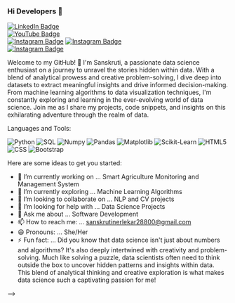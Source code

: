 ### Hi Developers 👋

[![LinkedIn Badge](https://img.shields.io/badge/-LinkedIn_Profile_Link-blue?style=flat-square&logo=LinkedIn&logoColor=white)](https://www.linkedin.com/in/sanskruti-n-0b866733b/)  
[![YouTube Badge](https://img.shields.io/badge/-YouTube_Channel_Link-red?style=flat-square&logo=YouTube&logoColor=white)](https://www.youtube.com/@SanskrutiN)  
[![Instagram Badge](https://img.shields.io/badge/-Instagram_Profile_Link-purple?style=flat-square&logo=Instagram&logoColor=white)](https://www.instagram.com/your_instagram_handle/)
[![Instagram Badge](https://img.shields.io/badge/-Instagram_Profile_Link-e4405f?style=flat-square&logo=Instagram&logoColor=white)](https://www.instagram.com/your_instagram_handle/)  
[![Instagram Badge](https://img.shields.io/badge/-Instagram_Profile_Link-c13584?style=flat-square&logo=Instagram&logoColor=white)](https://www.instagram.com/your_instagram_handle/)






Welcome to my GitHub! 👋 I'm Sanskruti, a passionate data science enthusiast on a journey to unravel the stories hidden within data. 
With a blend of analytical prowess and creative problem-solving, I dive deep into datasets to extract meaningful insights and drive informed decision-making. 
From machine learning algorithms to data visualization techniques, I'm constantly exploring and learning in the ever-evolving world of data science. 
Join me as I share my projects, code snippets, and insights on this exhilarating adventure through the realm of data.


Languages and Tools: 

<img alt="Python" src="https://img.shields.io/badge/python%20-%23306998.svg?style=flat-square&logo=python&logoColor=white"/> <img alt="SQL" src="https://img.shields.io/badge/sql%20-%23F8971D.svg?style=flat-square&logo=sql&logoColor=white"/> <img alt="Numpy" src="https://img.shields.io/badge/numpy%20-%23013243.svg?style=flat-square&logo=numpy&logoColor=white"/> <img alt="Pandas" src="https://img.shields.io/badge/pandas%20-%23150458.svg?style=flat-square&logo=pandas&logoColor=white"/> <img alt="Matplotlib" src="https://img.shields.io/badge/matplotlib%20-%2311557C.svg?style=flat-square&logo=matplotlib&logoColor=white"/> <img alt="Scikit-Learn" src="https://img.shields.io/badge/scikitlearn%20-%23F7931E.svg?style=flat-square&logo=scikitlearn&logoColor=white"/> <img alt="HTML5" src="https://img.shields.io/badge/html%20-%23E34F26.svg?style=flat-square&logo=html&logoColor=white"/> <img alt="CSS" src="https://img.shields.io/badge/css%20-%23264DE4.svg?style=flat-square&logo=css&logoColor=white"/> <img alt="Bootstrap" src="https://img.shields.io/badge/bootstrap%20-%23563D7C.svg?style=flat-square&logo=bootstrap&logoColor=white"/>



Here are some ideas to get you started:

- 🔭 I’m currently working on ... Smart Agriculture Monitoring and Management System
- 🌱 I’m currently exploring ... Machine Learning Algorithms
- 👯 I’m looking to collaborate on ... NLP and CV projects
- 🤔 I’m looking for help with ... Data Science Projects
- 💬 Ask me about ... Software Development
- 📫 How to reach me: ... sanskrutinerlekar28800@gmail.com
- 😄 Pronouns: ... She/Her
- ⚡ Fun fact: ... Did you know that data science isn't just about numbers and algorithms?
                   It's also deeply intertwined with creativity and problem-solving.
                   Much like solving a puzzle, data scientists often need to think outside the box to uncover hidden patterns and insights within data.
                   This blend of analytical thinking and creative exploration is what makes data science such a captivating passion for me!
      

-->
